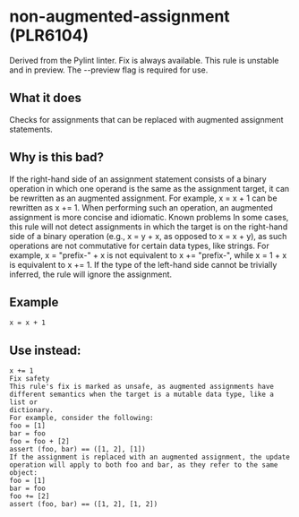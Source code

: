 # non-augmented-assignment (PLR6104)
Derived from the Pylint linter.
Fix is always available.
This rule is unstable and in preview. The --preview flag is required for use.
## What it does
Checks for assignments that can be replaced with augmented assignment
statements.
## Why is this bad?
If the right-hand side of an assignment statement consists of a binary
operation in which one operand is the same as the assignment target,
it can be rewritten as an augmented assignment. For example, x = x + 1
can be rewritten as x += 1.
When performing such an operation, an augmented assignment is more concise
and idiomatic.
Known problems
In some cases, this rule will not detect assignments in which the target
is on the right-hand side of a binary operation (e.g., x = y + x, as
opposed to x = x + y), as such operations are not commutative for
certain data types, like strings.
For example, x = "prefix-" + x is not equivalent to x += "prefix-",
while x = 1 + x is equivalent to x += 1.
If the type of the left-hand side cannot be trivially inferred, the rule
will ignore the assignment.
## Example
```
x = x + 1
```
## Use instead:
```
x += 1
Fix safety
This rule's fix is marked as unsafe, as augmented assignments have
different semantics when the target is a mutable data type, like a list or
dictionary.
For example, consider the following:
foo = [1]
bar = foo
foo = foo + [2]
assert (foo, bar) == ([1, 2], [1])
If the assignment is replaced with an augmented assignment, the update
operation will apply to both foo and bar, as they refer to the same
object:
foo = [1]
bar = foo
foo += [2]
assert (foo, bar) == ([1, 2], [1, 2])
```